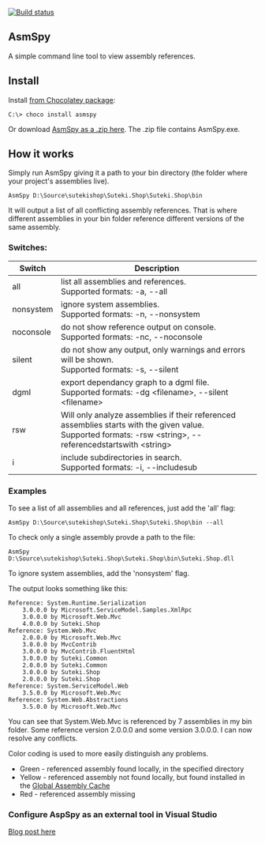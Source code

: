 [![Build status](https://ci.appveyor.com/api/projects/status/eka9d0tkw1gh70i5/branch/master?svg=true)](https://ci.appveyor.com/project/rahulpnath/asmspy/branch/master)

AsmSpy
------

A simple command line tool to view assembly references.

## Install 

Install [from Chocolatey package](https://chocolatey.org/packages/asmspy):

    C:\> choco install asmspy

Or download [AsmSpy as a .zip here](https://ci.appveyor.com/project/rahulpnath/asmspy/branch/master/artifacts). The .zip file contains AsmSpy.exe.

## How it works

Simply run AsmSpy giving it a path to your bin directory (the folder where your project's assemblies live).

    AsmSpy D:\Source\sutekishop\Suteki.Shop\Suteki.Shop\bin

It will output a list of all conflicting assembly references. That is where different assemblies in your bin folder reference different versions of the same assembly.

### Switches:
| Switch | Description |
| --- | --- |
| all | list all assemblies and references.<br> Supported formats:  -a, --all |
| nonsystem | ignore system assemblies. <br> Supported formats:  -n, --nonsystem |
| noconsole | do not show reference output on console.<br> Supported formats:  -nc, --noconsole |
| silent | do not show any output, only warnings and errors will be shown.<br> Supported formats:  -s, --silent |
| dgml | export dependancy graph to a dgml file.<br> Supported formats:  -dg \<filename\>, --silent \<filename\> |
| rsw | Will only analyze assemblies if their referenced assemblies starts with the given value.<br> Supported formats:  -rsw \<string\>, --referencedstartswith \<string\> |
| i | include subdirectories in search.<br> Supported formats:  -i, --includesub |

### Examples
To see a list of all assemblies and all references, just add the 'all' flag:

    AsmSpy D:\Source\sutekishop\Suteki.Shop\Suteki.Shop\bin --all

To check only a single assembly provde a path to the file:

    AsmSpy D:\Source\sutekishop\Suteki.Shop\Suteki.Shop\bin\Suteki.Shop.dll

To ignore system assemblies, add the 'nonsystem' flag.

The output looks something like this:


	Reference: System.Runtime.Serialization
		3.0.0.0 by Microsoft.ServiceModel.Samples.XmlRpc
		3.0.0.0 by Microsoft.Web.Mvc
		4.0.0.0 by Suteki.Shop
	Reference: System.Web.Mvc
		2.0.0.0 by Microsoft.Web.Mvc
		3.0.0.0 by MvcContrib
		3.0.0.0 by MvcContrib.FluentHtml
		3.0.0.0 by Suteki.Common
		2.0.0.0 by Suteki.Common
		3.0.0.0 by Suteki.Shop
		2.0.0.0 by Suteki.Shop
	Reference: System.ServiceModel.Web
		3.5.0.0 by Microsoft.Web.Mvc
	Reference: System.Web.Abstractions
		3.5.0.0 by Microsoft.Web.Mvc


You can see that System.Web.Mvc is referenced by 7 assemblies in my bin folder. Some reference 
version 2.0.0.0 and some version 3.0.0.0. I can now resolve any conflicts.

Color coding is used to more easily distinguish any problems.
* Green - referenced assembly found locally, in the specified directory
* Yellow - referenced assembly not found locally, but found installed in the [Global Assembly Cache](https://msdn.microsoft.com/en-us/library/yf1d93sz(v=vs.110).aspx)
* Red - referenced assembly missing

### Configure AspSpy as an external tool in Visual Studio

[Blog post here](http://mikehadlow.blogspot.co.uk/2018/01/configure-asmspy-as-external-tool-in.html)
